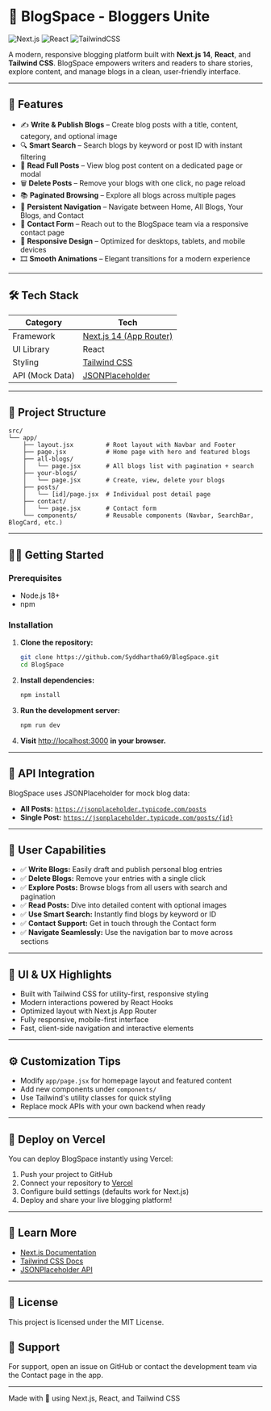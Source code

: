 # 📝 BlogSpace - Bloggers Unite

![Next.js](https://img.shields.io/badge/Next.js-14-blue?logo=next.js&style=flat-square)
![React](https://img.shields.io/badge/React-18-blue?logo=react&style=flat-square)
![TailwindCSS](https://img.shields.io/badge/TailwindCSS-3.4-green?logo=tailwindcss&style=flat-square)

A modern, responsive blogging platform built with **Next.js 14**, **React**, and **Tailwind CSS**. BlogSpace empowers writers and readers to share stories, explore content, and manage blogs in a clean, user-friendly interface.

---

## 🚀 Features

- ✍️ **Write & Publish Blogs** – Create blog posts with a title, content, category, and optional image
- 🔍 **Smart Search** – Search blogs by keyword or post ID with instant filtering
- 📃 **Read Full Posts** – View blog post content on a dedicated page or modal
- 🗑️ **Delete Posts** – Remove your blogs with one click, no page reload
- 📚 **Paginated Browsing** – Explore all blogs across multiple pages
- 🧭 **Persistent Navigation** – Navigate between Home, All Blogs, Your Blogs, and Contact
- 💬 **Contact Form** – Reach out to the BlogSpace team via a responsive contact page
- 📱 **Responsive Design** – Optimized for desktops, tablets, and mobile devices
- 🎞️ **Smooth Animations** – Elegant transitions for a modern experience

---

## 🛠️ Tech Stack

| Category        | Tech                                                    |
| --------------- | ------------------------------------------------------- |
| Framework       | [Next.js 14 (App Router)](https://nextjs.org/docs)      |
| UI Library      | React                                                   |
| Styling         | [Tailwind CSS](https://tailwindcss.com)                 |
| API (Mock Data) | [JSONPlaceholder](https://jsonplaceholder.typicode.com) |

---

## 📂 Project Structure

```text
src/
└── app/
    ├── layout.jsx         # Root layout with Navbar and Footer
    ├── page.jsx           # Home page with hero and featured blogs
    ├── all-blogs/
    │   └── page.jsx       # All blogs list with pagination + search
    ├── your-blogs/
    │   └── page.jsx       # Create, view, delete your blogs
    ├── posts/
    │   └── [id]/page.jsx  # Individual post detail page
    ├── contact/
    │   └── page.jsx       # Contact form
    └── components/        # Reusable components (Navbar, SearchBar, BlogCard, etc.)
```

---

## 🧑‍💻 Getting Started

### Prerequisites

- Node.js 18+
- npm

### Installation

1. **Clone the repository:**
   ```bash
   git clone https://github.com/Syddhartha69/BlogSpace.git
   cd BlogSpace
   ```
2. **Install dependencies:**
   ```bash
   npm install
   ```
3. **Run the development server:**
   ```bash
   npm run dev
   ```
4. **Visit** [http://localhost:3000](http://localhost:3000) **in your browser.**

---

## 🔗 API Integration

BlogSpace uses JSONPlaceholder for mock blog data:

- **All Posts:** [`https://jsonplaceholder.typicode.com/posts`](https://jsonplaceholder.typicode.com/posts)
- **Single Post:** [`https://jsonplaceholder.typicode.com/posts/{id}`](https://jsonplaceholder.typicode.com/posts/1)

---

## 🌟 User Capabilities

- ✅ **Write Blogs:** Easily draft and publish personal blog entries
- ✅ **Delete Blogs:** Remove your entries with a single click
- ✅ **Explore Posts:** Browse blogs from all users with search and pagination
- ✅ **Read Posts:** Dive into detailed content with optional images
- ✅ **Use Smart Search:** Instantly find blogs by keyword or ID
- ✅ **Contact Support:** Get in touch through the Contact form
- ✅ **Navigate Seamlessly:** Use the navigation bar to move across sections

---

## 🎨 UI & UX Highlights

- Built with Tailwind CSS for utility-first, responsive styling
- Modern interactions powered by React Hooks
- Optimized layout with Next.js App Router
- Fully responsive, mobile-first interface
- Fast, client-side navigation and interactive elements

---

## ⚙️ Customization Tips

- Modify `app/page.jsx` for homepage layout and featured content
- Add new components under `components/`
- Use Tailwind's utility classes for quick styling
- Replace mock APIs with your own backend when ready

---

## 🚀 Deploy on Vercel

You can deploy BlogSpace instantly using Vercel:

1. Push your project to GitHub
2. Connect your repository to [Vercel](https://vercel.com/)
3. Configure build settings (defaults work for Next.js)
4. Deploy and share your live blogging platform!

---

## 📘 Learn More

- [Next.js Documentation](https://nextjs.org/docs)
- [Tailwind CSS Docs](https://tailwindcss.com/docs)
- [JSONPlaceholder API](https://jsonplaceholder.typicode.com/)

---

## 📄 License

This project is licensed under the MIT License.

## 💬 Support

For support, open an issue on GitHub or contact the development team via the Contact page in the app.

---

Made with 💙 using Next.js, React, and Tailwind CSS
